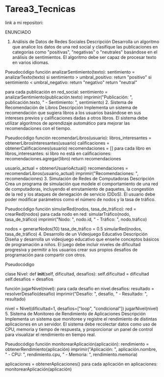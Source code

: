 # Tarea3_Tecnicas
link a mi repositori: 

ENUNCIADO 
1. Análisis de Datos de Redes Sociales
Descripción
Desarrolla un algoritmo que analice los datos de una red social y clasifique las publicaciones en categorías como "positivas", "negativas" o "neutrales" basándose en el análisis de sentimientos. El algoritmo debe ser capaz de procesar texto en varios idiomas.

Pseudocódigo
función analizarSentimiento(texto):
    sentimiento = analizarTexto(texto)
    si sentimiento > umbral_positivo:
        return "positivo"
    si sentimiento < umbral_negativo:
        return "negativo"
    return "neutral"

para cada publicación en red_social:
    sentimiento = analizarSentimiento(publicación.texto)
    imprimir("Publicación: ", publicación.texto, " - Sentimiento: ", sentimiento)
2. Sistema de Recomendación de Libros
Descripción
Implementa un sistema de recomendación que sugiera libros a los usuarios basándose en sus intereses previos y calificaciones dadas a otros libros. El sistema debe utilizar algoritmos de aprendizaje automático para mejorar las recomendaciones con el tiempo.

Pseudocódigo
función recomendarLibros(usuario):
    libros_interesantes = obtenerLibrosInteresantes(usuario)
    calificaciones = obtenerCalificaciones(usuario)
    recomendaciones = []
    para cada libro en libros_interesantes:
        si libro no está en calificaciones:
            recomendaciones.agregar(libro)
    return recomendaciones

usuario_actual = obtenerUsuarioActual()
recomendaciones = recomendarLibros(usuario_actual)
imprimir("Recomendaciones: ", recomendaciones)
3. Simulación de Redes de Computadoras
Descripción
Crea un programa de simulación que modele el comportamiento de una red de computadoras, incluyendo el enrutamiento de paquetes, la congestión de la red y los ataques de denegación de servicio (DDoS). El usuario debe poder modificar parámetros como el número de nodos y la tasa de tráfico.

Pseudocódigo
función simularRed(nodos, tasa_de_tráfico):
    red = crearRed(nodos)
    para cada nodo en red:
        simularTráfico(nodo, tasa_de_tráfico)
        imprimir("Nodo: ", nodo.id, " - Tráfico: ", nodo.tráfico)

nodos = generarNodos(10)
tasa_de_tráfico = 0.5
simularRed(nodos, tasa_de_tráfico)
4. Desarrollo de un Videojuego Educativo
Descripción
Diseña y desarrolla un videojuego educativo que enseñe conceptos básicos de programación a niños. El juego debe incluir niveles de dificultad progresiva y permitir a los usuarios crear sus propios desafíos de programación para compartir con otros.

Pseudocódigo

clase Nivel:
    def __init__(self, dificultad, desafíos):
        self.dificultad = dificultad
        self.desafíos = desafíos

función jugarNivel(nivel):
    para cada desafío en nivel.desafíos:
        resultado = resolverDesafío(desafío)
        imprimir("Desafío: ", desafío, " - Resultado: ", resultado)

nivel = Nivel(dificultad=1, desafíos=["loop", "condicional"])
jugarNivel(nivel)
5. Sistema de Monitoreo de Rendimiento de Aplicaciones
Descripción
Implementa un sistema que monitoree y registre el rendimiento de distintas aplicaciones en un servidor. El sistema debe recolectar datos como uso de CPU, memoria y tiempo de respuesta, y proporcionar un panel de control para visualizar el rendimiento en tiempo real.

Pseudocódigo
función monitorearAplicación(aplicación):
    rendimiento = obtenerRendimiento(aplicación)
    imprimir("Aplicación: ", aplicación.nombre, " - CPU: ", rendimiento.cpu, " - Memoria: ", rendimiento.memoria)

aplicaciones = obtenerAplicaciones()
para cada aplicación en aplicaciones:
    monitorearAplicación(aplicación)
